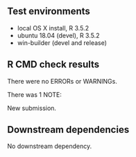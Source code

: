 ## Test environments
* local OS X install, R 3.5.2
* ubuntu 18.04 (devel), R 3.5.2
* win-builder (devel and release)

## R CMD check results
There were no ERRORs or WARNINGs.

There was 1 NOTE:

New submission.

## Downstream dependencies
No downstream dependency.
